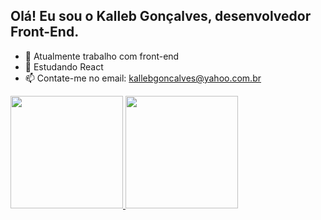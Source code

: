 ## Olá! Eu sou o Kalleb Gonçalves, desenvolvedor Front-End.

- 🔭 Atualmente trabalho com front-end
- 🌱 Estudando React
- 📫 Contate-me no email: kallebgoncalves@yahoo.com.br

<div align="left">
  <a href="https://github.com/kallebgoncalves">
  <img height="180em" src="https://github-readme-stats.vercel.app/api?username=kallebgoncalves&show_icons=true&theme=dracula&include_all_commits=true&count_private=true"/>
  <img height="180em" src="https://github-readme-stats.vercel.app/api/top-langs/?username=kallebgoncalves&layout=compact&langs_count=7&theme=dracula"/>
</div>
